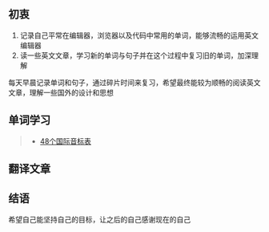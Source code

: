 ## 初衷
1. 记录自己平常在编辑器，浏览器以及代码中常用的单词，能够流畅的运用英文编辑器
2. 读一些英文文章，学习新的单词与句子并在这个过程中复习旧的单词，加深理解

每天早晨记录单词和句子，通过碎片时间来复习，希望最终能较为顺畅的阅读英文文章，理解一些国外的设计和思想

## 单词学习
> * [48个国际音标表](https://en-yinbiao.xiao84.com/yinbiaofayin/)

## 翻译文章

## 结语
希望自己能坚持自己的目标，让之后的自己感谢现在的自己
